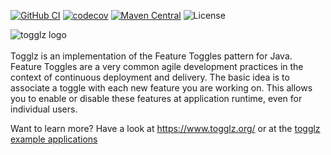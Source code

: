 [![GitHub CI](https://github.com/togglz/togglz/actions/workflows/maven.yml/badge.svg)](https://github.com/togglz/togglz/actions/workflows/maven.yml)
[![codecov](https://codecov.io/gh/togglz/togglz/branch/master/graph/badge.svg?token=9o5olkwtxF)](https://codecov.io/gh/togglz/togglz)
[![Maven Central](https://img.shields.io/maven-central/v/org.togglz/togglz-core.svg)](https://maven-badges.herokuapp.com/maven-central/org.togglz/togglz-core)
![License](https://img.shields.io/github/license/togglz/togglz)

![togglz logo](https://www.togglz.org/images/togglz-logo.png)
<br><br>
Togglz is an implementation of the Feature Toggles pattern for Java. Feature Toggles are a very common agile development practices in the context of continuous deployment and delivery. The basic idea is to associate a toggle with each new feature you are working on. This allows you to enable or disable these features at application runtime, even for individual users.

Want to learn more? Have a look at https://www.togglz.org/ or at the [togglz example applications](https://github.com/togglz/togglz/tree/master/samples)
